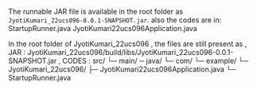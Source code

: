 The runnable JAR file is available in the root folder as `JyotiKumari_22ucs096-0.0.1-SNAPSHOT.jar`.
also the codes are in:
                    StartupRunner.java
                    JyotiKumari22ucs096Application.java

In the root folder of JyotiKumari_22ucs096 , the files are still present as , JAR : JyotiKumari_22ucs096/build/libs/JyotiKumari_22ucs096-0.0.1-SNAPSHOT.jar
                                                                            , CODES : src/
                                                                                       └─ main/
                                                                                           ─ java/
                                                                                               └─ com/
                                                                                                    └─ example/
                                                                                                       └─ JyotiKumari_22ucs096/
                                                                                                            ├─ JyotiKumari22ucs096Application.java
                                                                                                            └─ StartupRunner.java
